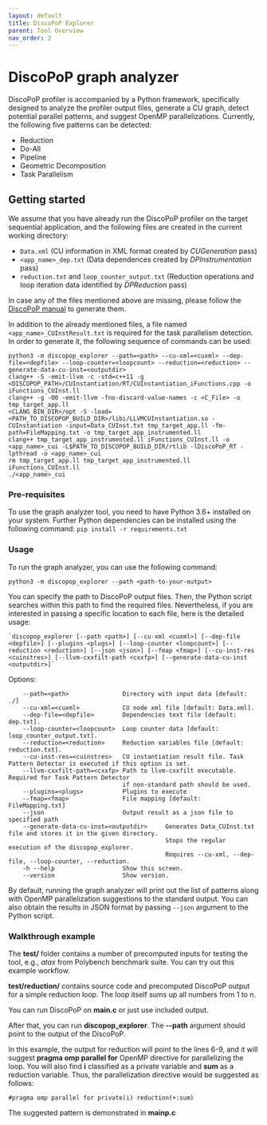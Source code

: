 ```yaml
---
layout: default
title: DiscoPoP Explorer
parent: Tool Overview
nav_order: 2
---
```



# DiscoPoP graph analyzer
DiscoPoP profiler is accompanied by a Python framework, specifically designed to analyze the profiler output files, generate a CU graph, detect potential parallel patterns, and suggest OpenMP parallelizations.
Currently, the following five patterns can be detected:
* Reduction
* Do-All
* Pipeline
* Geometric Decomposition
* Task Parallelism

## Getting started
We assume that you have already run the DiscoPoP profiler on the target sequential application, and the following files are created in the current working directory:
* `Data.xml` (CU information in XML format created by *CUGeneration* pass)
* `<app_name>_dep.txt` (Data dependences created by *DPInstrumentation* pass)
* `reduction.txt` and `loop_counter_output.txt` (Reduction operations and loop iteration data identified by *DPReduction* pass)

In case any of the files mentioned above are missing, please follow the [DiscoPoP manual](../README.md) to generate them.

In addition to the already mentioned files, a file named `<app_name>_CUInstResult.txt` is required for the task parallelism detection.
In order to generate it, the following sequence of commands can be used:
```
python3 -m discopop_explorer --path=<path> --cu-xml=<cuxml> --dep-file=<depfile> --loop-counter=<loopcount> --reduction=<reduction> --generate-data-cu-inst=<outputdir>
clang++ -S -emit-llvm -c -std=c++11 -g <DISCOPOP_PATH>/CUInstantiation/RT/CUInstantiation_iFunctions.cpp -o iFunctions_CUInst.ll
clang++ -g -O0 -emit-llvm -fno-discard-value-names -c <C_File> -o tmp_target_app.ll
<CLANG_BIN_DIR>/opt -S -load=<PATH_TO_DISCOPOP_BUILD_DIR>/libi/LLVMCUInstantiation.so -CUInstantiation -input=Data_CUInst.txt tmp_target_app.ll -fm-path=FileMapping.txt -o tmp_target_app_instrumented.ll
clang++ tmp_target_app_instrumented.ll iFunctions_CUInst.ll -o <app_name>_cui -L$PATH_TO_DISCOPOP_BUILD_DIR/rtlib -lDiscoPoP_RT -lpthread -o <app_name>_cui
rm tmp_target_app.ll tmp_target_app_instrumented.ll iFunctions_CUInst.ll
./<app_name>_cui
```


### Pre-requisites
To use the graph analyzer tool, you need to have Python 3.6+ installed on your system. Further Python dependencies can be installed using the following command:
`pip install -r requirements.txt`

### Usage
To run the graph analyzer, you can use the following command:

`python3 -m discopop_explorer --path <path-to-your-output>`

You can specify the path to DiscoPoP output files. Then, the Python script searches within this path to find the required files. Nevertheless, if you are interested in passing a specific location to each file, here is the detailed usage:

    `discopop_explorer [--path <path>] [--cu-xml <cuxml>] [--dep-file <depfile>] [--plugins <plugs>] [--loop-counter <loopcount>] [--reduction <reduction>] [--json <json>] [--fmap <fmap>] [--cu-inst-res <cuinstres>] [--llvm-cxxfilt-path <cxxfp>] [--generate-data-cu-inst <outputdir>]`

Options:
```
    --path=<path>               Directory with input data [default: ./]
    --cu-xml=<cuxml>            CU node xml file [default: Data.xml].
    --dep-file=<depfile>        Dependencies text file [default: dep.txt].
    --loop-counter=<loopcount>  Loop counter data [default: loop_counter_output.txt].
    --reduction=<reduction>     Reduction variables file [default: reduction.txt].
    --cu-inst-res=<cuinstres>   CU instantiation result file. Task Pattern Detector is executed if this option is set.
    --llvm-cxxfilt-path=<cxxfp> Path to llvm-cxxfilt executable. Required for Task Pattern Detector
                                if non-standard path should be used.
    --plugins=<plugs>           Plugins to execute
    --fmap=<fmap>               File mapping [default: FileMapping.txt]
    --json                      Output result as a json file to specified path
    --generate-data-cu-inst=<outputdir>     Generates Data_CUInst.txt file and stores it in the given directory.
                                            Stops the regular execution of the discopop_explorer.
                                            Requires --cu-xml, --dep-file, --loop-counter, --reduction.
    -h --help                   Show this screen.
    --version                   Show version.
```

By default, running the graph analyzer will print out the list of patterns along with OpenMP parallelization suggestions to the standard output. You can also obtain the results in JSON format by passing `--json` argument to the Python script.

### Walkthrough example
The **test/** folder contains a number of precomputed inputs for testing the tool, e.g., *atax* from Polybench benchmark suite.
You can try out this example workflow.

**test/reduction/** contains source code and precomputed DiscoPoP output for a simple reduction loop.
The loop itself sums up all numbers from 1 to n.

You can run DiscoPoP on **main.c** or just use included output.

After that, you can run **discopop_explorer**. The **--path** argument should point to the output of the DiscoPoP.

In this example, the output for reduction will point to the lines 6-9, and it will suggest **pragma omp parallel for** OpenMP directive for parallelizing the loop.
You will also find **i** classified as a private variable and **sum** as a reduction variable. Thus, the parallelization directive would be suggested as follows:

```#pragma omp parallel for private(i) reduction(+:sum)```

The suggested pattern is demonstrated in **mainp.c**
